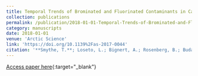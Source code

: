 ```yaml
---
title: Temporal Trends of Brominated and Fluorinated Contaminants in Canadian Arctic Beluga Delphinapterus leucas
collection: publications
permalink: /publication/2018-01-01-Temporal-Trends-of-Brominated-and-Fluorinated-Contaminants-in-Canadian-Arctic-Beluga-Delphinapterus-leucas
category: manuscripts
date: 2018-01-01
venue: 'Arctic Science'
link: 'https://doi.org/10.1139%2Fas-2017-0044'
citation: '**Smythe, T.**; Loseto, L.; Bignert, A.; Rosenberg, B.; Budakowski, W.; Halldorson, T.; Pleskach, K.; Tomy, G. Temporal Trends of Brominated and Fluorinated Contaminants in Canadian Arctic Beluga Delphinapterus leucas. <i>Arctic Science</i> <b>2018</b>. DOI: 10.1139/as-2017-0044'
---
```

[Access paper here](https://doi.org/10.1139%2Fas-2017-0044){:target="_blank"}
